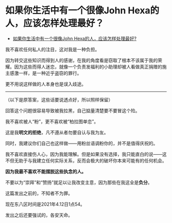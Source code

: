 # 如果你生活中有一个很像John Hexa的人，应该怎样处理最好？

- [如果你生活中有一个很像John Hexa的人，应该怎样处理最好?](https://www.zhihu.com/question/452528312/answer/1830226228)


我不喜欢任何私人的注目，这对我是一种负担。

因为转交这些知识而得到人的感谢，在我的角度看是窃取了根本不该属于我的荣耀。因为这些而得人迷恋，就像一个负责发福利的小助理却被人看做真正捐赠的施主感激一样，是一种近乎盗窃的罪行。

更不用说这样做的人本身也是误入歧途。

---

（以下是原答案，这些话要说透点好，所以照样保留）

回答这个问题很容易导致被我拉黑，自己掂量清楚要不要冒这个险。

我不喜欢被人“粉”，更不喜欢被“柏拉图单恋”。

这是我**明文的拒绝**，凡不遵从者勿要自认与我为友。

同时，我建议你们自己也这样做——用粉丝语调粉你的，并不是值得庆祝的。

我不喜欢直接伤人心，因为我能理解。但是如果没有选择，我只能直白的说——这不但无助于与我建立任何实际关系，反而会极大的破坏你本来可能有的任何机会。

**因为我最不喜欢不能摆脱这些执念的人。**

不要以为“崇拜”和“赞扬”就足以让我改变主意，因为那些在我这全是**负分**。

这篇发出之前的，不知者不为罪。

现在东八区时间是2021年4.12日1点54。

发出之后还要强试的，各安天命。